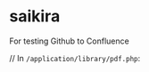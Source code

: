 # saikira
For testing Github to Confluence
  
// In `/application/library/pdf.php`:

<?php if (!defined('BASEPATH')) exit('No direct script access allowed');
 
class pdf {
    
    function pdf()
    {
        $CI = & get_instance();
        log_message('Debug', 'mPDF class is loaded.');
    }
 
    function load($params=NULL)
    {
        include_once APPPATH.'/third_party/mpdf/mpdf.php';
         
        if ($params == NULL)
        {
          // check the number of parameters here: http://mpdf1.com/manual/index.php?tid=184
          $params = array("en-GB-x", "A4", "", "", 10, 10, 10, 10, 6, 3, NULL);         
        } Test


Testimgn.,kjnmkmklsnc kjebv
